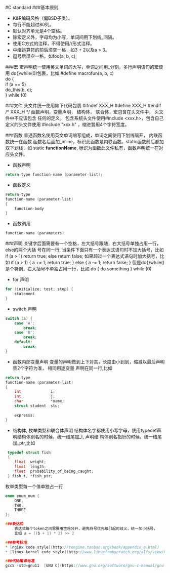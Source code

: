 #C standard
###基本原则
* K&R编码风格（偏BSD子类）。
* 每行不能超过80列。
* 默认对齐单元是4个空格。
* 除宏定义外，字母均为小写，单词间用下划线_间隔。
* 使用C方式的注释，不得使用//形式注释。
* 中缀运算符的前后须空一格，如3 + 2以及a > 3。
* 逗号后须空一格，如foo(a, b, c);

###宏
	宏声明统一使用英文单词的大写，单词之间用_分割，多行声明语句的宏使用
    do{}while(0)包裹，比如
    #define macrofun(a, b, c) 			\
		do {					\
			if (a == 5)			\
				do_this(b, c);		\
		} while (0)

###文件
	头文件统一使用如下代码包裹
    #ifndef XXX_H
    #define XXX_H
    #endif /* XXX_H */
    函数声明，变量声明， 结构体， 联合体，宏包含在头文件中， 头文件中不应该包含
    任何的定义， 包含系统头文件使用#include <xxx.h>，包含自己定义的头文件使用
    #include "xxx.h" ，缩进暂用4个字符宽度。
    
###函数
	普通函数名使用英文单词缩写组成，单词之间使用下划线隔开， 内联函数统一在函数
    函数名后面加_inline，标识此函数是内联函数。static函数前后都加双下划线，如
    static __functionName__, 标识为函数此文件私有，函数声明统一在对应头文件。

* 函数声明
```c
return-type function-name (parameter-list);
```

* 函数定义
```c
return-type
function-name (parameter-list)
{
    function-body
}
```

* 函数调用
```c
function-name (parameters)
```

###声明
	关键字后面需要有一个空格，左大括号跟随，右大括号单独占用一行，else的两个大括
    号在同一行, 当条件下面只有一个表达式语句时不加大括号，比如
    if (a > 1)
    	return true;
    else
    	return false;
    如果超过一个表达式语句时加大括号，比如
    if (a > 1) {
    	a += 1;
        return true;
    } else {
    	a -= 1;
        return false;
    }
    但是do{}while()是个特例，右大括号不单独占用一行，比如
    do {
        do something
    } while (0)

* for 声明
```c
for (initialize; test; step) {
	statement
}
```

* switch 声明
```c
switch (a) {
	case 'A':
    	break;
    case 'B':
    	break;
    default:
    	break;
}
```

* 函数内部变量声明
变量的声明做到上下对其，长度由小到到，缩减以最后声明空2个字符为准， 相同用途变量
声明在同一行,比如
```c
return-type
function-name (parameter-list)
{
	int             i;
    int             j;
    char            *name;
    struct student  stu;
    
    expresss;
}
```

* 结构体, 枚举类型和联合体声明
结构体名字都使用小写字母，使用typedef声明结构体别名的时候，统一结尾加_t, 声明结
构体别名指针的时候，统一结尾加_ptr,比如
```c
 typedef struct fish
 {
	float  weight;
	float  length;
	float  probability_of_being_caught;
 } fish_t, *fish_ptr;
```
枚举类型每一个值单独占一行
```c
enum enum_num {
    ONE,
    TWO,
    THREE
};

###表达式
	表达式每个token之间需要用空格分开，避免符号优先级引起的歧义，统一加小括号，
    比如 a = ((b + 1) * 2) >> 2

###参考标准
* [nginx code style](http://tengine.taobao.org/book/appendix_a.html)
* [linux kernel code style](http://www.linuxfromscratch.org/alfs/view/hacker/part2/hacker/coding-style.html)

###代码编译标准
gcc5 -std=gnu11  [GNU C](https://www.gnu.org/software/gnu-c-manual/gnu-c-manual.html)
